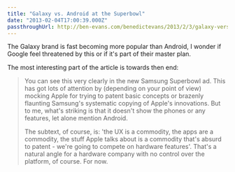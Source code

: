 ```yaml
---
title: "Galaxy vs. Android at the Superbowl"
date: "2013-02-04T17:00:39.000Z"
passthroughUrl: http://ben-evans.com/benedictevans/2013/2/3/galaxy-versus-android
---
```


The Galaxy brand is fast becoming more popular than Android, I wonder if Google feel threatened by this or if it's part of their master plan.

The most interesting part of the article is towards then end:

> You can see this very clearly in the new Samsung Superbowl ad. This has got lots of attention by (depending on your point of view) mocking Apple for trying to patent basic concepts or brazenly flaunting Samsung's systematic copying of Apple's innovations. But to me, what's striking is that it doesn't show the phones or any features, let alone mention Android.
> 
> The subtext, of course, is: 'the UX is a commodity, the apps are a commodity, the stuff Apple talks about is a commodity that's absurd to patent - we're going to compete on hardware features'. That's a natural angle for a hardware company with no control over the platform, of course. For now.